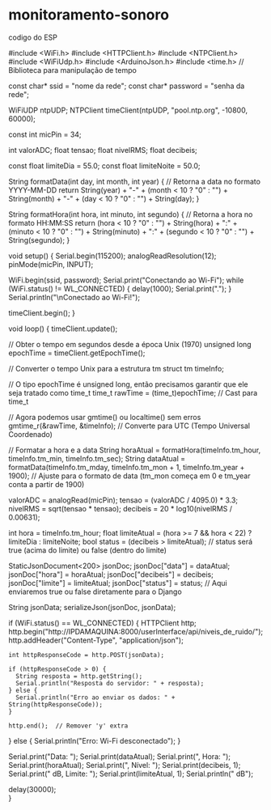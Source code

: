 # monitoramento-sonoro





codigo do ESP

#include <WiFi.h>
#include <HTTPClient.h>
#include <NTPClient.h>
#include <WiFiUdp.h>
#include <ArduinoJson.h>
#include <time.h>  // Biblioteca para manipulação de tempo

const char* ssid = "nome da rede";
const char* password = "senha da rede";

WiFiUDP ntpUDP;
NTPClient timeClient(ntpUDP, "pool.ntp.org", -10800, 60000);

const int micPin = 34;

int valorADC;
float tensao;
float nivelRMS;
float decibeis;

const float limiteDia = 55.0;
const float limiteNoite = 50.0;

String formatData(int day, int month, int year) {
  // Retorna a data no formato YYYY-MM-DD
  return String(year) + "-" + (month < 10 ? "0" : "") + String(month) + "-" + (day < 10 ? "0" : "") + String(day);
}

String formatHora(int hora, int minuto, int segundo) {
  // Retorna a hora no formato HH:MM:SS
  return (hora < 10 ? "0" : "") + String(hora) + ":" + (minuto < 10 ? "0" : "") + String(minuto) + ":" + (segundo < 10 ? "0" : "") + String(segundo);
}

void setup() {
  Serial.begin(115200);
  analogReadResolution(12);
  pinMode(micPin, INPUT);

  WiFi.begin(ssid, password);
  Serial.print("Conectando ao Wi-Fi");
  while (WiFi.status() != WL_CONNECTED) {
    delay(1000);
    Serial.print(".");
  }
  Serial.println("\nConectado ao Wi-Fi!");

  timeClient.begin();
}

void loop() {
  timeClient.update();

  // Obter o tempo em segundos desde a época Unix (1970)
  unsigned long epochTime = timeClient.getEpochTime();

  // Converter o tempo Unix para a estrutura tm
  struct tm timeInfo;
  
  // O tipo epochTime é unsigned long, então precisamos garantir que ele seja tratado como time_t
  time_t rawTime = (time_t)epochTime;  // Cast para time_t

  // Agora podemos usar gmtime() ou localtime() sem erros
  gmtime_r(&rawTime, &timeInfo);  // Converte para UTC (Tempo Universal Coordenado)

  // Formatar a hora e a data
  String horaAtual = formatHora(timeInfo.tm_hour, timeInfo.tm_min, timeInfo.tm_sec);
  String dataAtual = formatData(timeInfo.tm_mday, timeInfo.tm_mon + 1, timeInfo.tm_year + 1900); // Ajuste para o formato de data (tm_mon começa em 0 e tm_year conta a partir de 1900)

  valorADC = analogRead(micPin);
  tensao = (valorADC / 4095.0) * 3.3;
  nivelRMS = sqrt(tensao * tensao);
  decibeis = 20 * log10(nivelRMS / 0.00631);

  int hora = timeInfo.tm_hour;
  float limiteAtual = (hora >= 7 && hora < 22) ? limiteDia : limiteNoite;
  bool status = (decibeis > limiteAtual);  // status será true (acima do limite) ou false (dentro do limite)

  StaticJsonDocument<200> jsonDoc;
  jsonDoc["data"] = dataAtual;
  jsonDoc["hora"] = horaAtual;
  jsonDoc["decibeis"] = decibeis;
  jsonDoc["limite"] = limiteAtual;
  jsonDoc["status"] = status;  // Aqui enviaremos true ou false diretamente para o Django

  String jsonData;
  serializeJson(jsonDoc, jsonData);

  if (WiFi.status() == WL_CONNECTED) {
    HTTPClient http;
    http.begin("http://IPDAMAQUINA:8000/userInterface/api/niveis_de_ruido/");
    http.addHeader("Content-Type", "application/json");

    int httpResponseCode = http.POST(jsonData);

    if (httpResponseCode > 0) {
      String resposta = http.getString();
      Serial.println("Resposta do servidor: " + resposta);
    } else {
      Serial.println("Erro ao enviar os dados: " + String(httpResponseCode));
    }

    http.end();  // Remover 'y' extra
  } else {
    Serial.println("Erro: Wi-Fi desconectado");
  }

  Serial.print("Data: ");
  Serial.print(dataAtual);
  Serial.print(", Hora: ");
  Serial.print(horaAtual);
  Serial.print(", Nível: ");
  Serial.print(decibeis, 1);
  Serial.print(" dB, Limite: ");
  Serial.print(limiteAtual, 1);
  Serial.println(" dB");

  delay(30000);  
}

